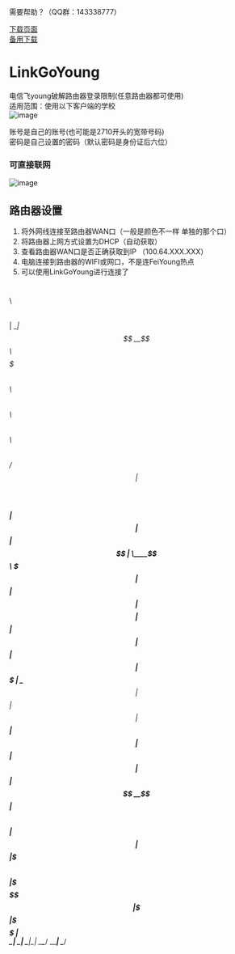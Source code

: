 需要帮助？（QQ群：143338777）

[下载页面](https://github.com/heiwa9/LinkGoYoung/releases)  
[备用下载](https://gitee.com/zhyaoyu/LinkGoYoung/releases)  

# LinkGoYoung
电信飞young破解路由器登录限制(任意路由器都可使用)  
适用范围：使用以下客户端的学校  
![image](https://user-images.githubusercontent.com/54386147/123896019-600fcc00-d993-11eb-8da0-67e4c77ddb6e.png)  

账号是自己的账号(也可能是2710开头的宽带号码)  
密码是自己设置的密码（默认密码是身份证后六位）
### 可直接联网  
![image](https://user-images.githubusercontent.com/54386147/127081560-4b4eb36b-10ae-45f3-9211-6495e4782464.png)

## 路由器设置  
1.	将外网线连接至路由器WAN口（一般是颜色不一样 单独的那个口）  
2.	将路由器上网方式设置为DHCP（自动获取）  
3.	查看路由器WAN口是否正确获取到IP （100.64.XXX.XXX） 
4.  电脑连接到路由器的WIFI或网口，不是连FeiYoung热点
5.  可以使用LinkGoYoung进行连接了  

                                              
$$\                 $$\                          $$$$$$\      
$$ |                \__|                        $$  __$$\     
$$$$$$$\   $$$$$$\  $$\ $$\  $$\  $$\  $$$$$$\  $$ /  $$ |    
$$  __$$\ $$  __$$\ $$ |$$ | $$ | $$ | \____$$\ \$$$$$$$ |    
$$ |  $$ |$$$$$$$$ |$$ |$$ | $$ | $$ | $$$$$$$ | \____$$ |    
$$ |  $$ |$$   ____|$$ |$$ | $$ | $$ |$$  __$$ |$$\   $$ |    
$$ |  $$ |\$$$$$$$\ $$ |\$$$$$\$$$$  |\$$$$$$$ |\$$$$$$  |    
\__|  \__| \_______|\__| \_____\____/  \_______| \______/     
                                                          
                                                          
                                                          
